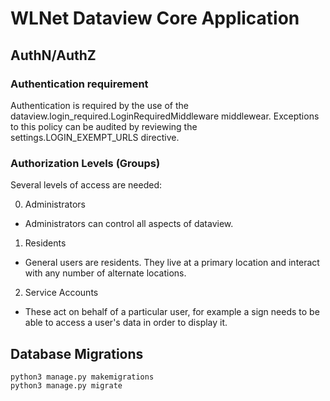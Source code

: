 WLNet Dataview Core Application
===============================

AuthN/AuthZ
----


### Authentication requirement

Authentication is required by the use of the dataview.login_required.LoginRequiredMiddleware middlewear. Exceptions to this policy can be audited by reviewing the settings.LOGIN_EXEMPT_URLS directive.

### Authorization Levels (Groups)

Several levels of access are needed:

0. Administrators
- Administrators can control all aspects of dataview. 
1. Residents
- General users are residents. They live at a primary location and interact with any number of alternate locations.
2. Service Accounts
- These act on behalf of a particular user, for example a sign needs to be able to access a user's data in order to display it.



Database Migrations
----

````
python3 manage.py makemigrations
python3 manage.py migrate
````

